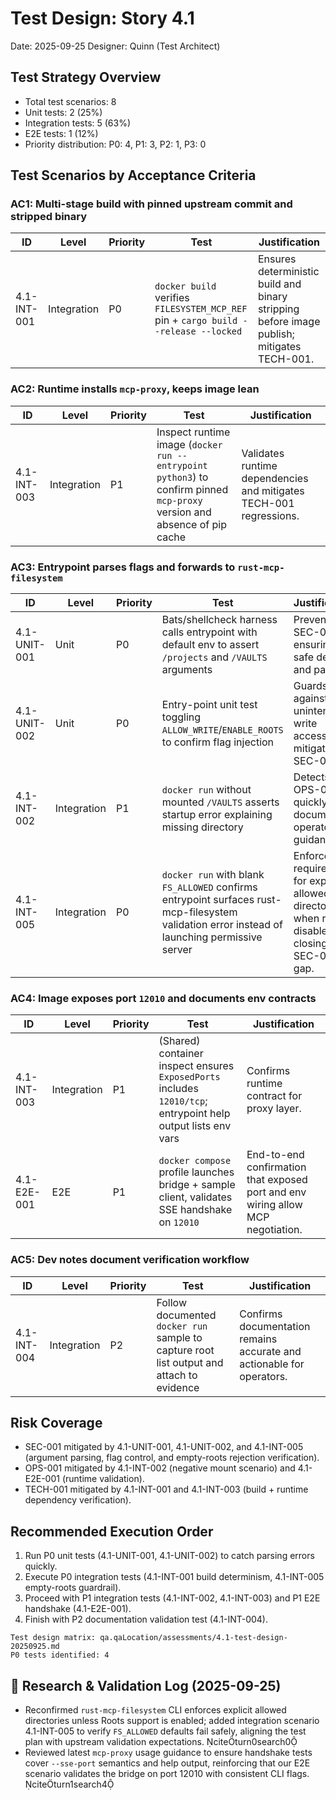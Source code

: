 # Test Design: Story 4.1

Date: 2025-09-25
Designer: Quinn (Test Architect)

## Test Strategy Overview

- Total test scenarios: 8
- Unit tests: 2 (25%)
- Integration tests: 5 (63%)
- E2E tests: 1 (12%)
- Priority distribution: P0: 4, P1: 3, P2: 1, P3: 0

## Test Scenarios by Acceptance Criteria

### AC1: Multi-stage build with pinned upstream commit and stripped binary

| ID             | Level       | Priority | Test                                                           | Justification                                                                                 |
| -------------- | ----------- | -------- | -------------------------------------------------------------- | --------------------------------------------------------------------------------------------- |
| 4.1-INT-001    | Integration | P0       | `docker build` verifies `FILESYSTEM_MCP_REF` pin + `cargo build --release --locked` | Ensures deterministic build and binary stripping before image publish; mitigates TECH-001. |

### AC2: Runtime installs `mcp-proxy`, keeps image lean

| ID             | Level       | Priority | Test                                                           | Justification                                                                                 |
| -------------- | ----------- | -------- | -------------------------------------------------------------- | --------------------------------------------------------------------------------------------- |
| 4.1-INT-003    | Integration | P1       | Inspect runtime image (`docker run --entrypoint python3`) to confirm pinned `mcp-proxy` version and absence of pip cache | Validates runtime dependencies and mitigates TECH-001 regressions. |

### AC3: Entrypoint parses flags and forwards to `rust-mcp-filesystem`

| ID             | Level       | Priority | Test                                                           | Justification                                                                                 |
| -------------- | ----------- | -------- | -------------------------------------------------------------- | --------------------------------------------------------------------------------------------- |
| 4.1-UNIT-001   | Unit        | P0       | Bats/shellcheck harness calls entrypoint with default env to assert `/projects` and `/VAULTS` arguments | Prevents SEC-001 by ensuring safe defaults and parsing. |
| 4.1-UNIT-002   | Unit        | P0       | Entry-point unit test toggling `ALLOW_WRITE`/`ENABLE_ROOTS` to confirm flag injection | Guards against unintended write access; mitigates SEC-001. |
| 4.1-INT-002    | Integration | P1       | `docker run` without mounted `/VAULTS` asserts startup error explaining missing directory | Detects OPS-001 quickly and documents operator guidance. |
| 4.1-INT-005    | Integration | P0       | `docker run` with blank `FS_ALLOWED` confirms entrypoint surfaces rust-mcp-filesystem validation error instead of launching permissive server | Enforces CLI requirement for explicit allowed directories when roots disabled, closing SEC-001 gap. |

### AC4: Image exposes port `12010` and documents env contracts

| ID             | Level       | Priority | Test                                                           | Justification                                                                                 |
| -------------- | ----------- | -------- | -------------------------------------------------------------- | --------------------------------------------------------------------------------------------- |
| 4.1-INT-003    | Integration | P1       | (Shared) container inspect ensures `ExposedPorts` includes `12010/tcp`; entrypoint help output lists env vars | Confirms runtime contract for proxy layer. |
| 4.1-E2E-001    | E2E         | P1       | `docker compose` profile launches bridge + sample client, validates SSE handshake on `12010` | End-to-end confirmation that exposed port and env wiring allow MCP negotiation. |

### AC5: Dev notes document verification workflow

| ID             | Level       | Priority | Test                                                           | Justification                                                                                 |
| -------------- | ----------- | -------- | -------------------------------------------------------------- | --------------------------------------------------------------------------------------------- |
| 4.1-INT-004    | Integration | P2       | Follow documented `docker run` sample to capture root list output and attach to evidence | Confirms documentation remains accurate and actionable for operators. |

## Risk Coverage

- SEC-001 mitigated by 4.1-UNIT-001, 4.1-UNIT-002, and 4.1-INT-005 (argument parsing, flag control, and empty-roots rejection verification).
- OPS-001 mitigated by 4.1-INT-002 (negative mount scenario) and 4.1-E2E-001 (runtime validation).
- TECH-001 mitigated by 4.1-INT-001 and 4.1-INT-003 (build + runtime dependency verification).

## Recommended Execution Order

1. Run P0 unit tests (4.1-UNIT-001, 4.1-UNIT-002) to catch parsing errors quickly.
2. Execute P0 integration tests (4.1-INT-001 build determinism, 4.1-INT-005 empty-roots guardrail).
3. Proceed with P1 integration tests (4.1-INT-002, 4.1-INT-003) and P1 E2E handshake (4.1-E2E-001).
4. Finish with P2 documentation validation test (4.1-INT-004).

```
Test design matrix: qa.qaLocation/assessments/4.1-test-design-20250925.md
P0 tests identified: 4
```

## 🔬 Research & Validation Log (2025-09-25)

- Reconfirmed `rust-mcp-filesystem` CLI enforces explicit allowed directories unless Roots support is enabled; added integration scenario 4.1-INT-005 to verify `FS_ALLOWED` defaults fail safely, aligning the test plan with upstream validation expectations. citeturn0search0
- Reviewed latest `mcp-proxy` usage guidance to ensure handshake tests cover `--sse-port` semantics and help output, reinforcing that our E2E scenario validates the bridge on port 12010 with consistent CLI flags. citeturn1search4
